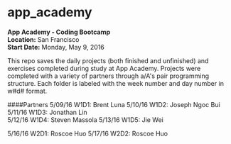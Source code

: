 # app_academy

**App Academy - Coding Bootcamp**  
**Location:** San Francisco  
**Start Date:** Monday, May 9, 2016  

This repo saves the daily projects (both finished and unfinished) and exercises completed during study at App Academy.
Projects were completed with a variety of partners through a/A's pair programming structure. 
Each folder is labeled with the week number and day number in w#d# format.

####Partners
5/09/16 W1D1: Brent Luna
5/10/16 W1D2: Joseph Ngoc Bui  
5/11/16 W1D3: Jonathan Lin  
5/12/16 W1D4: Steven Massola
5/13/16 W1D5: Jie Wei

5/16/16 W2D1: Roscoe Huo
5/17/16 W2D2: Roscoe Huo

